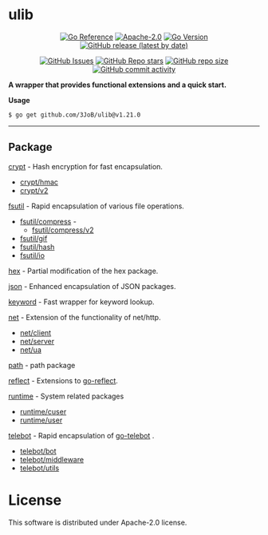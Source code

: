 # ulib

<p align="center">
        <a href="https://godoc.org/github.com/3JoB/ulib"><img src="https://pkg.go.dev/badge/github.com/3JoB/ulib.svg" alt="Go Reference"></a>
        <a href="https://github.com/3JoB/ulib/blob/master/LICENSE"><img src="https://img.shields.io/github/license/3JoB/ulib?style=flat-square" alt="Apache-2.0"></a>
        <a href="#"><img src="https://img.shields.io/github/go-mod/go-version/3JoB/ulib?label=Go%20Version&style=flat-square" alt="Go Version"></a>
        <a href="https://github.com/3JoB/ulib/release"><img src="https://img.shields.io/github/v/release/3JoB/ulib?label=Release%20Version&style=flat-square" alt="GitHub release (latest by date)"></a>
    </p>
    <p align="center">
        <a href="https://github.com/3JoB/ulib/issues"><img src="https://img.shields.io/github/issues/3JoB/ulib?label=Issues&style=flat-square" alt="GitHub Issues"></a>
        <a href="https://github.com/3JoB/ulib/stargazers"><img src="https://img.shields.io/github/stars/3JoB/ulib?label=Stars&style=flat-square" alt="GitHub Repo stars"></a>
        <a href="#"><img src="https://img.shields.io/github/repo-size/3JoB/ulib?style=flat-square" alt="GitHub repo size"></a>
        <a href="#"><img src="https://img.shields.io/github/commit-activity/m/3JoB/ulib?style=flat-square" alt="GitHub commit activity"></a>
    </p>

**A wrapper that provides functional extensions and a quick start.**

**Usage**
```sh
$ go get github.com/3JoB/ulib@v1.21.0
```

----
## Package

[crypt](https://godoc.org/github.com/3JoB/ulib/crypt) - Hash encryption for fast encapsulation.
- [crypt/hmac](https://godoc.org/github.com/3JoB/ulib/crypt/hmac)
- [crypt/v2](https://godoc.org/github.com/3JoB/ulib/crypt/v2)

[fsutil](https://godoc.org/github.com/3JoB/ulib/fsutil) - Rapid encapsulation of various file operations.
- [fsutil/compress](https://godoc.org/github.com/3JoB/ulib/fsutil/compress) - 
  - [fsutil/compress/v2](https://godoc.org/github.com/3JoB/ulib/fsutil/compress/v2)
- [fsutil/gif](https://godoc.org/github.com/3JoB/ulib/fsutil/gif)
- [fsutil/hash](https://godoc.org/github.com/3JoB/ulib/fsutil/hash)
- [fsutil/io](https://godoc.org/github.com/3JoB/ulib/fsutil/io)

[hex](https://godoc.org/github.com/3JoB/ulib/hex) - Partial modification of the hex package.

[json](https://godoc.org/github.com/3JoB/ulib/json) - Enhanced encapsulation of JSON packages.

[keyword](https://godoc.org/github.com/3JoB/ulib/keyword) - Fast wrapper for keyword lookup.

[net](https://godoc.org/github.com/3JoB/ulib/net) - Extension of the functionality of net/http.
- [net/client](https://godoc.org/github.com/3JoB/ulib/net/client)
- [net/server](https://godoc.org/github.com/3JoB/ulib/net/server)
- [net/ua](https://godoc.org/github.com/3JoB/ulib/net/ua)

[path](https://godoc.org/github.com/3JoB/ulib/path) - path package

[reflect](https://godoc.org/github.com/3JoB/ulib/reflect) - Extensions to [go-reflect](https://github.com/goccy/go-reflect).

[runtime](https://godoc.org/github.com/3JoB/ulib/runtime) - System related packages
- [runtime/cuser](https://godoc.org/github.com/3JoB/ulib/runtime/cuser)
- [runtime/user](https://godoc.org/github.com/3JoB/ulib/runtime/user)

[telebot](https://godoc.org/github.com/3JoB/ulib/telebot) - Rapid encapsulation of [go-telebot](https://github.com/3JoB/telebot) .
- [telebot/bot](https://godoc.org/github.com/3JoB/ulib/telebot/bot)
- [telebot/middleware](https://godoc.org/github.com/3JoB/ulib/telebot/middleware)
- [telebot/utils](https://godoc.org/github.com/3JoB/ulib/telebot/utils)

# License
This software is distributed under Apache-2.0 license.
